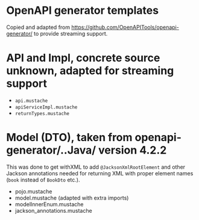 # OpenAPI generator templates

Copied and adapted from https://github.com/OpenAPITools/openapi-generator/
to provide streaming support.


# API and Impl, concrete source unknown, adapted for streaming support

 * `api.mustache`
 * `apiServiceImpl.mustache`
 * `returnTypes.mustache`

# Model (DTO), taken from openapi-generator/..Java/ version 4.2.2

This was done to get withXML to add `@JacksonXmlRootElement` and other Jackson annotations
needed for returning XML with proper element names (`book` instead of `BookDto` etc.).

 * pojo.mustache
 * model.mustache (adapted with extra imports)
 * modelInnerEnum.mustache
 * jackson_annotations.mustache
